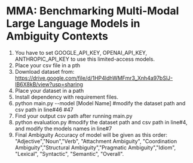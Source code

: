 # MMA: Benchmarking Multi-Modal Large Language Models in Ambiguity Contexts

1. You have to set GOOGLE_API_KEY, OPENAI_API_KEY, ANTHROPIC_API_KEY to use this limited-access models.
2. Place your csv file in a pth
3. Download dataset from: https://drive.google.com/file/d/1HP4ldhWMFmr3_Xnh4a97bSlJ-lB6X8kB/view?usp=sharing
4. Place your dataset in a path
5. Install dependency with requirement files.
6. python main.py --model [Model Name] #modify the dataset path and csv path in line#46 #47
7. Find your output csv path after running main.py
8. python evaluation.py  #modify the dataset path and csv path in line#4, and modify the models names in line#7
9. Final Ambiguity Accuracy of model will be given as this order: "Adjective","Noun","Verb", "Attachment Ambiguity", "Coordination Ambiguity","Structural Ambiguity","Pragmatic Ambiguity","Idiom", "Lexical", "Syntactic", "Semantic", "Overall".
